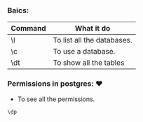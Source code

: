 ### Baics:
|  Command | What it do  |
|---|---|
|  \l |  To list all the databases. |
| \c <database name>  |  To use a database. |
| \dt | To show all the tables|
### Permissions in postgres: :heart:

- To see all the permissions.
```
\dp
```

